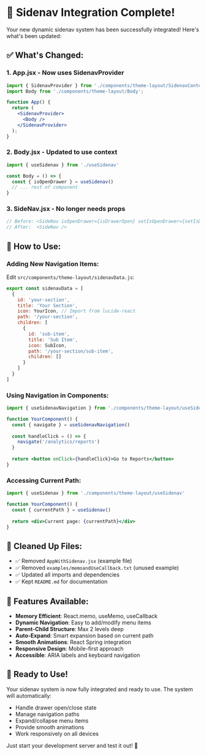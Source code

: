 # 🚀 Sidenav Integration Complete!

Your new dynamic sidenav system has been successfully integrated! Here's what's been updated:

## ✅ **What's Changed:**

### 1. **App.jsx** - Now uses SidenavProvider
```jsx
import { SidenavProvider } from './components/theme-layout/SidenavContext';
import Body from './components/theme-layout/Body'; 

function App() {
  return (
    <SidenavProvider>
      <Body />
    </SidenavProvider>
  );
}
```

### 2. **Body.jsx** - Updated to use context
```jsx
import { useSidenav } from './useSidenav'

const Body = () => {
  const { isOpenDrawer } = useSidenav()
  // ... rest of component
}
```

### 3. **SideNav.jsx** - No longer needs props
```jsx
// Before: <SideNav isOpenDrawer={isDrawerOpen} setIsOpenDrawer={setIsDrawerOpen} />
// After:  <SideNav />
```

## 🎯 **How to Use:**

### **Adding New Navigation Items:**
Edit `src/components/theme-layout/sidenavData.js`:

```jsx
export const sidenavData = [
  {
    id: 'your-section',
    title: 'Your Section',
    icon: YourIcon, // Import from lucide-react
    path: '/your-section',
    children: [
      {
        id: 'sub-item',
        title: 'Sub Item',
        icon: SubIcon,
        path: '/your-section/sub-item',
        children: []
      }
    ]
  }
]
```

### **Using Navigation in Components:**
```jsx
import { useSidenavNavigation } from './components/theme-layout/useSidenav'

function YourComponent() {
  const { navigate } = useSidenavNavigation()
  
  const handleClick = () => {
    navigate('/analytics/reports')
  }
  
  return <button onClick={handleClick}>Go to Reports</button>
}
```

### **Accessing Current Path:**
```jsx
import { useSidenav } from './components/theme-layout/useSidenav'

function YourComponent() {
  const { currentPath } = useSidenav()
  
  return <div>Current page: {currentPath}</div>
}
```

## 🧹 **Cleaned Up Files:**

- ✅ Removed `AppWithSidenav.jsx` (example file)
- ✅ Removed `examples/memoandUseCallback.txt` (unused example)
- ✅ Updated all imports and dependencies
- ✅ Kept `README.md` for documentation

## 🎨 **Features Available:**

- **Memory Efficient**: React.memo, useMemo, useCallback
- **Dynamic Navigation**: Easy to add/modify menu items
- **Parent-Child Structure**: Max 2 levels deep
- **Auto-Expand**: Smart expansion based on current path
- **Smooth Animations**: React Spring integration
- **Responsive Design**: Mobile-first approach
- **Accessible**: ARIA labels and keyboard navigation

## 🚀 **Ready to Use!**

Your sidenav system is now fully integrated and ready to use. The system will automatically:

- Handle drawer open/close state
- Manage navigation paths
- Expand/collapse menu items
- Provide smooth animations
- Work responsively on all devices

Just start your development server and test it out! 🎉 